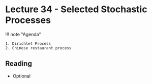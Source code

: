 # Lecture 34 - Selected Stochastic Processes

!!! note "Agenda"

    1. Dirichlet Process
    2. Chinese restaurant process
    
    
## Reading

* Optional